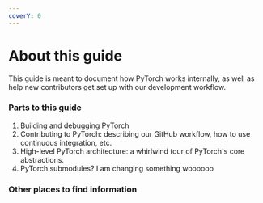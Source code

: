```yaml
---
coverY: 0
---
```


# About this guide

This guide is meant to document how PyTorch works internally, as well as help new contributors get set up with our development workflow.

### Parts to this guide

1. Building and debugging PyTorch
2. Contributing to PyTorch: describing our GitHub workflow, how to use continuous integration, etc.
3. High-level PyTorch architecture: a whirlwind tour of PyTorch's core abstractions.
4. PyTorch submodules? I am changing something woooooo

### Other places to find information
